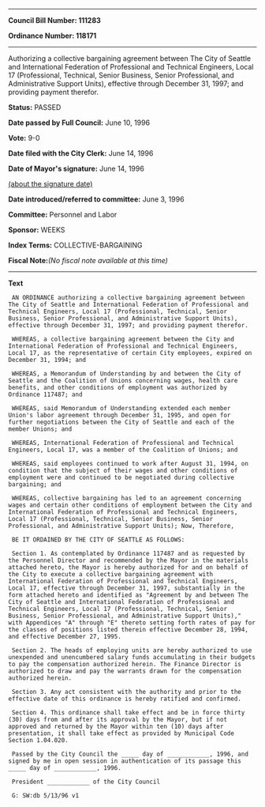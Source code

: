 

********

**Council Bill Number: 111283**
   
**Ordinance Number: 118171**
********

 Authorizing a collective bargaining agreement between The City of Seattle and International Federation of Professional and Technical Engineers, Local 17 (Professional, Technical, Senior Business, Senior Professional, and Administrative Support Units), effective through December 31, 1997; and providing payment therefor.

**Status:** PASSED
   
**Date passed by Full Council:** June 10, 1996
   
**Vote:** 9-0
   
**Date filed with the City Clerk:** June 14, 1996
   
**Date of Mayor's signature:** June 14, 1996
   
[(about the signature date)](/~public/approvaldate.htm)
   
   
   
**Date introduced/referred to committee:** June 3, 1996
   
**Committee:** Personnel and Labor
   
**Sponsor:** WEEKS
   
   
**Index Terms:** COLLECTIVE-BARGAINING

**Fiscal Note:**_(No fiscal note available at this time)_

********

**Text**
   
```
 AN ORDINANCE authorizing a collective bargaining agreement between The City of Seattle and International Federation of Professional and Technical Engineers, Local 17 (Professional, Technical, Senior Business, Senior Professional, and Administrative Support Units), effective through December 31, 1997; and providing payment therefor.

 WHEREAS, a collective bargaining agreement between the City and International Federation of Professional and Technical Engineers, Local 17, as the representative of certain City employees, expired on December 31, 1994; and

 WHEREAS, a Memorandum of Understanding by and between the City of Seattle and the Coalition of Unions concerning wages, health care benefits, and other conditions of employment was authorized by Ordinance 117487; and

 WHEREAS, said Memorandum of Understanding extended each member Union's labor agreement through December 31, 1995, and open for further negotiations between the City of Seattle and each of the member Unions; and

 WHEREAS, International Federation of Professional and Technical Engineers, Local 17, was a member of the Coalition of Unions; and

 WHEREAS, said employees continued to work after August 31, 1994, on condition that the subject of their wages and other conditions of employment were and continued to be negotiated during collective bargaining; and

 WHEREAS, collective bargaining has led to an agreement concerning wages and certain other conditions of employment between the City and International Federation of Professional and Technical Engineers, Local 17 (Professional, Technical, Senior Business, Senior Professional, and Administrative Support Units); Now, Therefore,

 BE IT ORDAINED BY THE CITY OF SEATTLE AS FOLLOWS:

 Section 1. As contemplated by Ordinance 117487 and as requested by the Personnel Director and recommended by the Mayor in the materials attached hereto, the Mayor is hereby authorized for and on behalf of the City to execute a collective bargaining agreement with International Federation of Professional and Technical Engineers, Local 17, effective through December 31, 1997, substantially in the form attached hereto and identified as "Agreement by and between The City of Seattle and International Federation of Professional and Technical Engineers, Local 17 (Professional, Technical, Senior Business, Senior Professional, and Administrative Support Units)," with Appendices "A" through "E" thereto setting forth rates of pay for the classes of positions listed therein effective December 28, 1994, and effective December 27, 1995.

 Section 2. The heads of employing units are hereby authorized to use unexpended and unencumbered salary funds accumulating in their budgets to pay the compensation authorized herein. The Finance Director is authorized to draw and pay the warrants drawn for the compensation authorized herein.

 Section 3. Any act consistent with the authority and prior to the effective date of this ordinance is hereby ratified and confirmed.

 Section 4. This ordinance shall take effect and be in force thirty (30) days from and after its approval by the Mayor, but if not approved and returned by the Mayor within ten (10) days after presentation, it shall take effect as provided by Municipal Code Section 1.04.020.

 Passed by the City Council the _____ day of ____________, 1996, and signed by me in open session in authentication of its passage this _____ day of ____________, 1996.

 President ____________ of the City Council

 G: SW:db 5/13/96 v1

```
